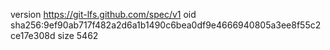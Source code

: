 version https://git-lfs.github.com/spec/v1
oid sha256:9ef90ab717f482a2d6a1b1490c6bea0df9e4666940805a3ee8f55c2ce17e308d
size 5462
